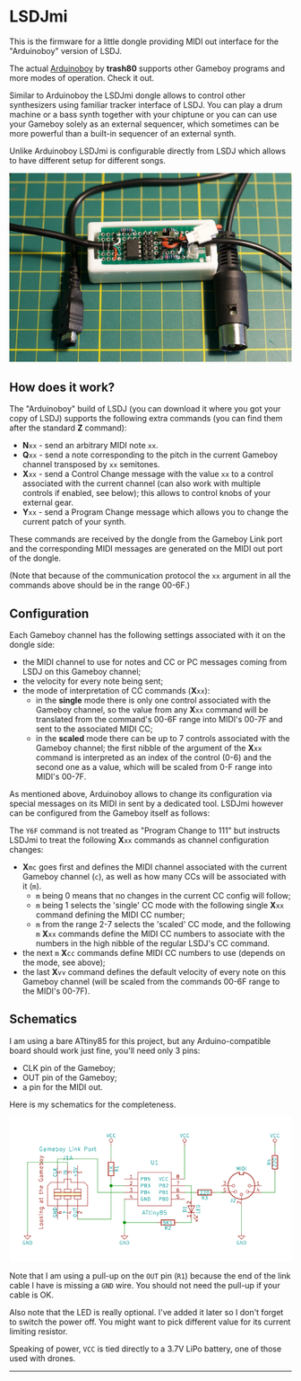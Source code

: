 # LSDJmi

This is the firmware for a little dongle providing MIDI out interface for the "Arduinoboy" version of LSDJ.

The actual [Arduinoboy](https://github.com/trash80/Arduinoboy) by **trash80** supports other Gameboy programs and more modes of operation. Check it out.

Similar to Arduinoboy the LSDJmi dongle allows to control other synthesizers using familiar tracker interface of LSDJ. You can play a drum machine or a bass synth together with your chiptune or you can can use your Gameboy solely as an external sequencer, which sometimes can be more powerful than a built-in sequencer of an external synth.

Unlike Arduinoboy LSDJmi is configurable directly from LSDJ which allows to have different setup for different songs. 

![Overview Image](./overview.jpg)

## How does it work?

The "Arduinoboy" build of LSDJ (you can download it where you got your copy of LSDJ) supports the following extra commands (you can find them after the standard **Z** command):

 - **N**`xx` - send an arbitrary MIDI note `xx`.
 - **Q**`xx` - send a note corresponding to the pitch in the current Gameboy channel transposed by `xx` semitones.
 - **X**`xx` - send a Control Change message with the value `xx` to a control associated with the current channel (can also work with multiple controls if enabled, see below); this allows to control knobs of your external gear. 
 - **Y**`xx` - send a Program Change message which allows you to change the current patch of your synth.

These commands are received by the dongle from the Gameboy Link port and the corresponding MIDI messages are generated on the MIDI out port of the dongle.

(Note that because of the communication protocol the `xx` argument in all the commands above should be in the range 00-6F.)

## Configuration

Each Gameboy channel has the following settings associated with it on the dongle side:

 - the MIDI channel to use for notes and CC or PC messages coming from LSDJ on this Gameboy channel;
 - the velocity for every note being sent;
 - the mode of interpretation of CC commands (**X**`xx`):
   - in the **single** mode there is only one control associated with the Gameboy channel, so the value from any **X**`xx` command will be translated from the command's 00-6F range into MIDI's 00-7F and sent to the associated MIDI CC;
   - in the **scaled** mode there can be up to 7 controls associated with the Gameboy channel; the first nibble of the argument of the **X**`xx` command is interpreted as an index of the control (0-6) and the second one as a value, which will be scaled from 0-F range into MIDI's 00-7F.

As mentioned above, Arduinoboy allows to change its configuration via special messages on its MIDI in sent by a dedicated tool. LSDJmi however can be configured from the Gameboy itself as follows:

The `Y6F` command is not treated as "Program Change to 111" but instructs LSDJmi to treat the following **X**`xx` commands as channel configuration changes:

 - **X**`mc` goes first and defines the MIDI channel associated with the current Gameboy channel (`c`), as well as how many CCs will be associated with it (`m`).
   - `m` being 0 means that no changes in the current CC config will follow;
   - `m` being 1 selects the 'single' CC mode with the following single **X**`xx` command defining the MIDI CC number;
   - `m` from the range 2-7 selects the 'scaled' CC mode, and the following `m` **X**`xx` commands define the MIDI CC numbers to associate with the numbers in the high nibble of the regular LSDJ's CC command.
 - the next `m` **X**`cc` commands define MIDI CC numbers to use (depends on the mode, see above);
 - the last **X**`vv` command defines the default velocity of every note on this Gameboy channel (will be scaled from the commands 00-6F range to the MIDI's 00-7F).

## Schematics

I am using a bare ATtiny85 for this project, but any Arduino-compatible board should work just fine, you'll need only 3 pins:

 - CLK pin of the Gameboy;
 - OUT pin of the Gameboy;
 - a pin for the MIDI out.

Here is my schematics for the completeness. 

![Schematics](./schematics.png)

Note that I am using a pull-up on the `OUT` pin (`R1`) because the end of the link cable I have is missing a `GND` wire. You should not need the pull-up if your cable is OK.

Also note that the LED is really optional. I've added it later so I don't forget to switch the power off. You might want to pick different value for its current limiting resistor.

Speaking of power, `VCC` is tied directly to a 3.7V LiPo battery, one of those used with drones.

---

